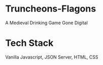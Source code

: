 # Truncheons-Flagons
A Medieval Drinking Game Gone Digital

# Tech Stack
Vanilla Javascript, JSON Server, HTML, CSS
